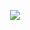 <img style="position: absolute; top: 50%; left: 50%; transform: translate(-50%, -50%);" src="https://media.tenor.com/vHsAI2ZzL8gAAAAC/shrek-what-are-you-doing-in-my-swamp.gif">
